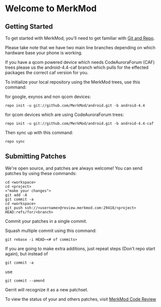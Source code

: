 Welcome to MerkMod
=======================


Getting Started
---------------

To get started with MerkMod, you'll need to get familiar with
[Git and Repo](http://source.android.com/download/using-repo).

Please take note that we have two main line branches depending on
which hardware base your phone is working.

If you have a qcom powered device which needs CodeAuroraForum (CAF)
trees please us the android-4.4-caf branch which pulls for the effected packages
the correct caf version for you.

To initialize your local repository using the MerkMod trees, use this command:


for google, exynos and non qcom devices:

	repo init -u git://github.com/MerkMod/android.git -b android-4.4


for qcom devices which are using CodeAuroraForum trees:

	repo init -u git://github.com/MerkMod/android.git -b android-4.4-caf



Then sync up with this command:

	repo sync



Submitting Patches
------------------

We're open source, and patches are always welcome!
You can send patches by using these commands:

    cd <workspace>
    cd <project>
    <"make your changes">
    git add -A
    git commit -a
    cd <workspace>
    git push ssh://<username>@review.merkmod.com:29418/<project> HEAD:refs/for/<branch>

Commit your patches in a single commit.

Squash multiple commit using this command:

	git rebase -i HEAD~<# of commits>

If you are going to make extra additions, just repeat steps (Don't repo start again), but instead of

	git commit -a

use

	git commit --amend

Gerrit will recognize it as a new patchset.

To view the status of your and others patches, visit [MerkMod Code Review](http://review.merkmod.com/#/q/status:open,n,z)
